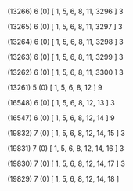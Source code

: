 (13266) 6 (0) [ 1, 5, 6, 8, 11, 3296 ] 3 


(13265) 6 (0) [ 1, 5, 6, 8, 11, 3297 ] 3 


(13264) 6 (0) [ 1, 5, 6, 8, 11, 3298 ] 3 


(13263) 6 (0) [ 1, 5, 6, 8, 11, 3299 ] 3 


(13262) 6 (0) [ 1, 5, 6, 8, 11, 3300 ] 3 


(13261) 5 (0) [ 1, 5, 6, 8, 12 ] 9 


(16548) 6 (0) [ 1, 5, 6, 8, 12, 13 ] 3 


(16547) 6 (0) [ 1, 5, 6, 8, 12, 14 ] 9 


(19832) 7 (0) [ 1, 5, 6, 8, 12, 14, 15 ] 3 


(19831) 7 (0) [ 1, 5, 6, 8, 12, 14, 16 ] 3 


(19830) 7 (0) [ 1, 5, 6, 8, 12, 14, 17 ] 3 


(19829) 7 (0) [ 1, 5, 6, 8, 12, 14, 18 ]  

